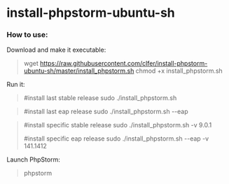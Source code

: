 # install-phpstorm-ubuntu-sh

### How to use:

Download and make it executable:

> wget https://raw.githubusercontent.com/clfer/install-phpstorm-ubuntu-sh/master/install_phpstorm.sh
> chmod +x install_phpstorm.sh

Run it:

> #install last stable release
> sudo ./install_phpstorm.sh

> #install last eap release
> sudo ./install_phpstorm.sh --eap

> #install specific stable release
> sudo ./install_phpstorm.sh -v 9.0.1
>
> #install specific eap release
> sudo ./install_phpstorm.sh --eap -v 141.1412

Launch PhpStorm:
> phpstorm
